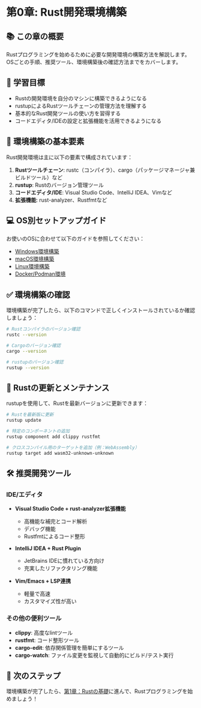 # 第0章: Rust開発環境構築

## 📚 この章の概要
Rustプログラミングを始めるために必要な開発環境の構築方法を解説します。OSごとの手順、推奨ツール、環境構築後の確認方法までをカバーします。

## 🎯 学習目標
- Rustの開発環境を自分のマシンに構築できるようになる
- rustupによるRustツールチェーンの管理方法を理解する
- 基本的なRust開発ツールの使い方を習得する
- コードエディタ/IDEの設定と拡張機能を活用できるようになる

## 🧩 環境構築の基本要素
Rust開発環境は主に以下の要素で構成されています：

1. **Rustツールチェーン**: rustc（コンパイラ）、cargo（パッケージマネージャ兼ビルドツール）など
2. **rustup**: Rustのバージョン管理ツール
3. **コードエディタ/IDE**: Visual Studio Code、IntelliJ IDEA、Vimなど
4. **拡張機能**: rust-analyzer、Rustfmtなど

## 💻 OS別セットアップガイド
お使いのOSに合わせて以下のガイドを参照してください：

- [Windows環境構築](./windows-setup.md)
- [macOS環境構築](./macos-setup.md)
- [Linux環境構築](./linux-setup.md)
- [Docker/Podman環境](./docker-podman-setup.md)

## ✅ 環境構築の確認

環境構築が完了したら、以下のコマンドで正しくインストールされているか確認しましょう：

```bash
# Rustコンパイラのバージョン確認
rustc --version

# Cargoのバージョン確認
cargo --version

# rustupのバージョン確認
rustup --version
```

## 🔄 Rustの更新とメンテナンス

rustupを使用して、Rustを最新バージョンに更新できます：

```bash
# Rustを最新版に更新
rustup update

# 特定のコンポーネントの追加
rustup component add clippy rustfmt

# クロスコンパイル用のターゲットを追加（例：WebAssembly）
rustup target add wasm32-unknown-unknown
```

## 🛠️ 推奨開発ツール

### IDE/エディタ
- **Visual Studio Code + rust-analyzer拡張機能**
  - 高機能な補完とコード解析
  - デバッグ機能
  - Rustfmtによるコード整形

- **IntelliJ IDEA + Rust Plugin**
  - JetBrains IDEに慣れている方向け
  - 充実したリファクタリング機能

- **Vim/Emacs + LSP連携**
  - 軽量で高速
  - カスタマイズ性が高い

### その他の便利ツール
- **clippy**: 高度なlintツール
- **rustfmt**: コード整形ツール
- **cargo-edit**: 依存関係管理を簡単にするツール
- **cargo-watch**: ファイル変更を監視して自動的にビルド/テスト実行

## 📝 次のステップ
環境構築が完了したら、[第1章：Rustの基礎](../01-rust-basics/README.md)に進んで、Rustプログラミングを始めましょう！
